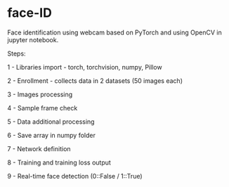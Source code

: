 # face-ID

Face identification using webcam based on PyTorch and using OpenCV in jupyter notebook.

Steps:

1 - Libraries import - torch, torchvision, numpy, Pillow

2 - Enrollment - collects data in 2 datasets (50 images each)

3 - Images processing

4 - Sample frame check

5 - Data additional processing

6 - Save array in numpy folder

7 - Network definition

8 - Training and training loss output

9 - Real-time face detection (0::False / 1::True)
